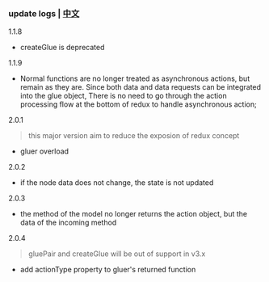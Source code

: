 ### update logs | [中文](https://github.com/ZhouYK/glue-redux/blob/master/zh-cn/log.md)
1.1.8
- createGlue is deprecated

1.1.9
- Normal functions are no longer treated as asynchronous actions, but remain as they are. Since both data and data requests can be integrated into the glue object,
  There is no need to go through the action processing flow at the bottom of redux to handle asynchronous action;

2.0.1
> this major version aim to reduce the exposion of redux concept
- gluer overload

2.0.2
- if the node data does not change, the state is not updated

2.0.3
- the method of the model no longer returns the action object, but the data of the incoming method

2.0.4
> gluePair and createGlue will be out of support in v3.x
- add actionType property to gluer's returned function
